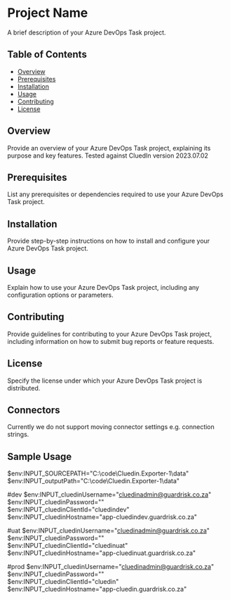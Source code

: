 # Project Name

A brief description of your Azure DevOps Task project.

## Table of Contents

- [Overview](#overview)
- [Prerequisites](#prerequisites)
- [Installation](#installation)
- [Usage](#usage)
- [Contributing](#contributing)
- [License](#license)

## Overview

Provide an overview of your Azure DevOps Task project, explaining its purpose and key features.
Tested against CluedIn version 2023.07.02

## Prerequisites

List any prerequisites or dependencies required to use your Azure DevOps Task project.

## Installation

Provide step-by-step instructions on how to install and configure your Azure DevOps Task project.

## Usage

Explain how to use your Azure DevOps Task project, including any configuration options or parameters.

## Contributing

Provide guidelines for contributing to your Azure DevOps Task project, including information on how to submit bug reports or feature requests.

## License

Specify the license under which your Azure DevOps Task project is distributed.



## Connectors

Currently we do not support moving connector settings e.g. connection strings.


## Sample Usage
$env:INPUT_SOURCEPATH="C:\code\Cluedin.Exporter-1\data\"  
$env:INPUT_outputPath="C:\code\Cluedin.Exporter-1\data\"  
 
#dev
$env:INPUT_cluedinUsername="cluedinadmin@guardrisk.co.za"  
$env:INPUT_cluedinPassword=""  
$env:INPUT_cluedinClientId="cluedindev"  
$env:INPUT_cluedinHostname="app-cluedindev.guardrisk.co.za"  
 
#uat
$env:INPUT_cluedinUsername="cluedinadmin@guardrisk.co.za"  
$env:INPUT_cluedinPassword=""  
$env:INPUT_cluedinClientId="cluedinuat"  
$env:INPUT_cluedinHostname="app-cluedinuat.guardrisk.co.za"  
 
#prod
$env:INPUT_cluedinUsername="cluedinadmin@guardrisk.co.za"  
$env:INPUT_cluedinPassword=""  
$env:INPUT_cluedinClientId="cluedin"  
$env:INPUT_cluedinHostname="app-cluedin.guardrisk.co.za"